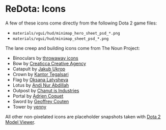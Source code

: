 # ReDota: Icons

A few of these icons come directly from the following Dota 2 game files:

- `materials/vgui/hud/minimap_hero_sheet_psd_*.png`
- `materials/vgui/hud/minimap_sheet_psd_*.png`

The lane creep and building icons come from The Noun Project:

- Binoculars by [throwaway icons](https://thenounproject.com/icon/binoculars-365602/)
- Bow by [Creaticca Creative Agency](https://thenounproject.com/search/?q=bow&i=965394)
- Catapult by [Jakub Ukrop](https://thenounproject.com/search/?q=catapult&i=11879)
- Crown by [Kantor Tegalsari](https://thenounproject.com/search/?q=crown&i=2837749)
- Flag by [Oksana Latysheva](https://thenounproject.com/icon/flag-813348/)
- Lotus by [Andi Nur Abdillah](https://thenounproject.com/icon/lotus-5701891/)
- Outpost by [Chanut is Industries](https://thenounproject.com/search/?q=outpost&i=1087800)
- Portal by [Adrien Coquet](https://thenounproject.com/icon/portal-2448978/)
- Sword by [Geoffrey Couten](https://thenounproject.com/search/?q=sword&i=384157)
- Tower by [yenny](https://thenounproject.com/search/?q=tower&i=3587371)

All other non-pixelated icons are placeholder snapshots taken with [Dota 2 Model Viewer].

[Dota 2 Model Viewer]: https://github.com/timkurvers/dota2-model-viewer
